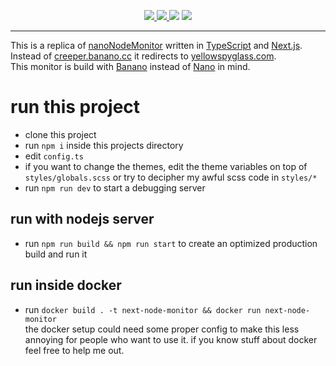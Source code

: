 <p align="center">
    <a href="https://threema.id/NTFCTHPY">
        <img src="https://img.shields.io/badge/Threema-NTFCTHPY-green" />
    </a>
    <a href="https://github.com/Eulentier161/next-node-monitor/blob/main/LICENSE">
        <img src="https://img.shields.io/github/license/Eulentier161/next-node-monitor" />
    </a>
    <img src="https://img.shields.io/github/languages/code-size/Eulentier161/next-node-monitor" />
    <a href="https://github.com/Eulentier161/next-node-monitor/actions/workflows/node.js.yml">
        <img src="https://github.com/Eulentier161/next-node-monitor/actions/workflows/node.js.yml/badge.svg">
    </a>
</p>
<hr />

This is a replica of [nanoNodeMonitor](https://github.com/NanoTools/nanoNodeMonitor) written in [TypeScript](https://github.com/microsoft/TypeScript) and [Next.js](https://github.com/vercel/next.js).\
Instead of [creeper.banano.cc](https://creeper.banano.cc) it redirects to [yellowspyglass.com](https://yellowspyglass.com).\
This monitor is build with [Banano](https://banano.cc/) instead of [Nano](https://nano.org/) in mind.

# run this project

-   clone this project
-   run `npm i` inside this projects directory
-   edit `config.ts`
-   if you want to change the themes, edit the theme variables on top of `styles/globals.scss` or try to decipher my awful scss code in `styles/*`
-   run `npm run dev` to start a debugging server

## run with nodejs server

-   run `npm run build && npm run start` to create an optimized production build and run it

## run inside docker

-   run `docker build . -t next-node-monitor && docker run next-node-monitor`\
    the docker setup could need some proper config to make this less annoying for people who want to use it. if you know stuff about docker feel free to help me out.
